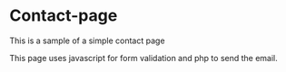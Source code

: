 # Contact-page
This is a sample of a simple contact page

This page uses javascript for form validation and php to send the email.
